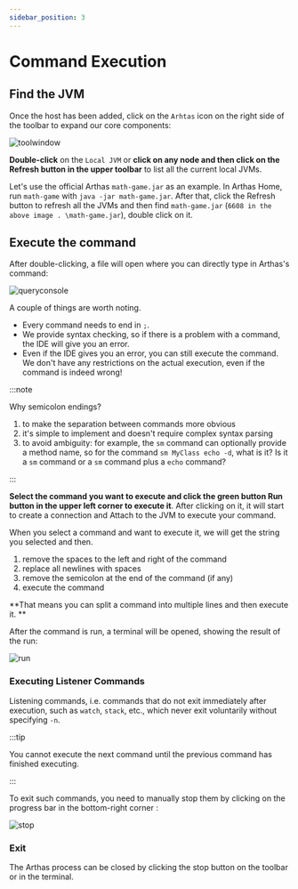 ```yaml
---
sidebar_position: 3
---
```


# Command Execution

## Find the JVM

Once the host has been added, click on the `Arhtas` icon on the right side of the toolbar to expand our core components:

![toolwindow](/img/intro/toolwindow.png)

**Double-click** on the `Local JVM` or **click on any node and then click on the Refresh button in the upper toolbar** to list all the current local JVMs.

Let's use the official Arthas `math-game.jar` as an example. In Arthas Home, run `math-game` with `java -jar math-game.jar`.
After that, click the Refresh button to refresh all the JVMs and then find `math-game.jar` (`6608 in the above image . \math-game.jar`), double click on it.

## Execute the command

After double-clicking, a file will open where you can directly type in Arthas's command:

![queryconsole](/img/intro/query_console.png)

A couple of things are worth noting.

- Every command needs to end in `;`.
- We provide syntax checking, so if there is a problem with a command, the IDE will give you an error.
- Even if the IDE gives you an error, you can still execute the command. We don't have any restrictions on the actual execution, even if the command is indeed wrong!

:::note

Why semicolon endings?

1. to make the separation between commands more obvious
2. it's simple to implement and doesn't require complex syntax parsing
3. to avoid ambiguity: for example, the `sm` command can optionally provide a method name, so for the command `sm MyClass echo -d`, what is it?
   Is it a `sm` command or a `sm` command plus a `echo` command?

:::

**Select the command you want to execute and click the green button Run button in the upper left corner to execute it**. After clicking on it, it will start to create a connection and Attach to the JVM to execute your command.

When you select a command and want to execute it, we will get the string you selected and then.

1. remove the spaces to the left and right of the command
2. replace all newlines with spaces
3. remove the semicolon at the end of the command (if any)
4. execute the command

**That means you can split a command into multiple lines and then execute it. **



After the command is run, a terminal will be opened, showing the result of the run:

![run](/img/intro/run.png)

### Executing Listener Commands

Listening commands, i.e. commands that do not exit immediately after execution, such as `watch`, `stack`, etc., which never exit voluntarily without specifying `-n`.

:::tip

You cannot execute the next command until the previous command has finished executing.

:::

To exit such commands, you need to manually stop them by clicking on the progress bar in the bottom-right corner :

![stop](/img/intro/stop.png)

### Exit

The Arthas process can be closed by clicking the stop button on the toolbar or in the terminal.
